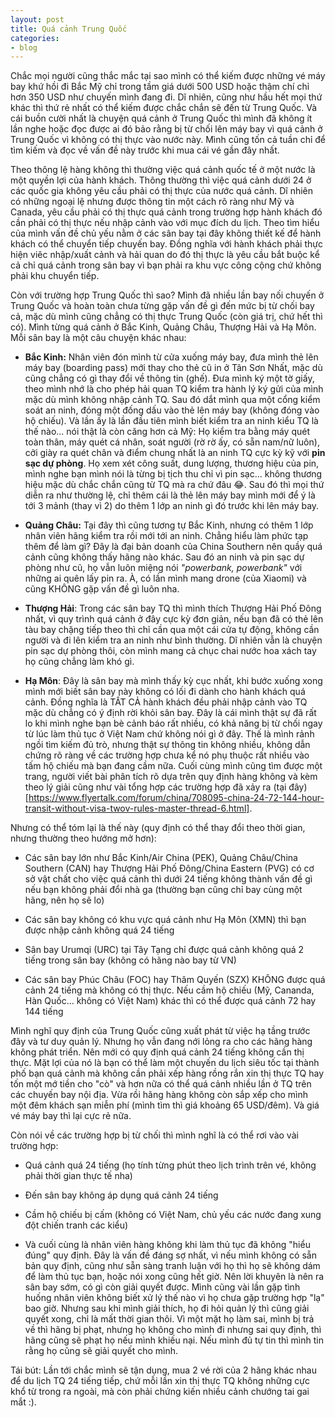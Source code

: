```yaml
---
layout: post
title: Quá cảnh Trung Quốc
categories:
- blog
---
```


Chắc mọi người cũng thắc mắc tại sao mình có thể kiếm được những vé máy bay khứ hồi đi Bắc Mỹ chỉ trong tầm giá dưới 500 USD hoặc thậm chí chỉ hơn 350 USD như chuyến mình đang đi. Dĩ nhiên, cũng như hầu hết mọi thứ khác thì thứ rẻ nhất có thể kiếm được chắc chắn sẽ đến từ Trung Quốc. Và cái buồn cười nhất là chuyện quá cảnh ở Trung Quốc thì mình đã không ít lần nghe hoặc đọc được ai đó bảo rằng bị từ chối lên máy bay vì quá cảnh ở Trung Quốc vì không có thị thực vào nước này. Mình cũng tốn cả tuần chỉ để tìm kiếm và đọc về vấn đề này trước khi mua cái vé gần đây nhất. 

Theo thông lệ hàng không thì thường việc quá cảnh quốc tế ở một nước là một quyền lợi của hành khách. Thông thường thì việc quá cảnh dưới 24 ở các quốc gia không yêu cầu phải có thị thực của nước quá cảnh. Dĩ nhiên có những ngoại lệ nhưng được thông tin một cách rõ ràng như Mỹ và Canada, yêu cầu phải có thị thực quá cảnh trong trường hợp hành khách đó cần phải có thị thực nếu nhập cảnh vào với mục đích du lịch. Theo tìm hiểu của mình vấn đề chủ yếu nằm ở các sân bay tại đây không thiết kế để hành khách có thể chuyển tiếp chuyến bay. Đồng nghĩa với hành khách phải thực hiện viêc nhập/xuất cảnh và hải quan do đó thị thực là yêu cầu bắt buộc kể cả chỉ quá cảnh trong sân bay vì bạn phải ra khu vực công cộng chứ không phải khu chuyển tiếp.

Còn với trường hợp Trung Quốc thì sao? Mình đã nhiều lần bay nối chuyến ở Trung Quốc và hoàn toàn chưa từng gặp vấn đề gì đến mức bị từ chối bay cả, mặc dù mình cũng chẳng có thị thực Trung Quốc (còn giá trị, chứ hết thì có). Mình từng quá cảnh ở Bắc Kinh, Quảng Châu, Thượng Hải và Hạ Môn. Mỗi sân bay là một câu chuyện khác nhau:

- **Bắc Kinh:** Nhân viên đón mình từ cửa xuống máy bay, đưa mình thẻ lên máy bay (boarding pass) mới thay cho thẻ cũ in ở Tân Sơn Nhất, mặc dù cũng chẳng có gì thay đổi về thông tin (ghế). Đưa mình ký một tờ giấy, theo mình nhớ là cho phép hải quan TQ kiểm tra hành lý ký gửi của mình mặc dù mình không nhập cảnh TQ. Sau đó dắt mình qua một cổng kiểm soát an ninh, đóng một đống dấu vào thẻ lên máy bay (không đóng vào hộ chiếu). Và lần ấy là lần đầu tiên mình biết kiểm tra an ninh kiểu TQ là thế nào... nói thật là còn căng hơn cả Mỹ: Họ kiểm tra bằng máy quét toàn thân, máy quét cá nhân, soát người (rờ rờ ấy, có sẵn nam/nữ luôn), cởi giày ra quét chân và điểm chung nhất là an ninh TQ cực kỳ kỹ với **pin sạc dự phòng**. Họ xem xét công suất, dung lượng, thương hiệu của pin, mình nghe bạn mình nói là từng bị tịch thu chỉ vì pin sạc... không thương hiệu mặc dù chắc chắn cũng từ TQ mà ra chứ đâu 😂. Sau đó thì mọi thứ diễn ra như thường lệ, chỉ thêm cái là thẻ lên máy bay mình mới để ý là tới 3 mảnh (thay vì 2) do thêm 1 lớp an ninh gì đó trước khi lên máy bay.

- **Quảng Châu:** Tại đây thì cũng tương tự Bắc Kinh, nhưng có thêm 1 lớp nhân viên hãng kiểm tra rồi mới tới an ninh. Chẳng hiểu làm phức tạp thêm để làm gì? Đây là đại bản doanh của China Southern nên quầy quá cảnh cũng không thấy hãng nào khác. Sau đó an ninh và pin sạc dự phòng như cũ, họ vẫn luôn miệng nói *"powerbank, powerbank"* với những ai quên lấy pin ra. À, có lần mình mang drone (của Xiaomi) và cũng KHÔNG gặp vấn đề gì luôn nha.

- **Thượng Hải**: Trong các sân bay TQ thì mình thích Thượng Hải Phố Đông nhất, vì quy trình quá cảnh ở đây cực kỳ đơn giản, nếu bạn đã có thẻ lên tàu bay chặng tiếp theo thì chỉ cần qua một cái cửa tự động, không cần người và đi lên kiểm tra an ninh như bình thường. Dĩ nhiên vẫn là chuyện pin sạc dự phòng thôi, còn mình mang cả chục chai nước hoa xách tay họ cũng chẳng làm khó gì.

- **Hạ Môn**: Đây là sân bay mà mình thấy kỳ cục nhất, khi bước xuống xong mình mới biết sân bay này không có lối đi dành cho hành khách quá cảnh. Đồng nghĩa là TẤT CẢ hành khách đều phải nhập cảnh vào TQ mặc dù chẳng có ý định rời khỏi sân bay. Đây là cái mình thật sự đã rất lo khi mình nghe bạn bè cảnh báo rất nhiều, có khả năng bị từ chối ngay từ lúc làm thủ tục ở Việt Nam chứ không nói gì ở đây. Thế là mình rảnh ngồi tìm kiếm đủ trò, nhưng thật sự thông tin không nhiều, không dẫn chứng rõ ràng về các trường hợp chưa kể nó phụ thuộc rất nhiều vào tấm hộ chiếu mà bạn đang cầm nữa. Cuối cùng mình cũng tìm được một trang, người viết bài phân tích rõ dựa trên quy định hàng không và kèm theo lý giải cũng như vài tổng hợp các trường hợp đã xảy ra (tại đây)[https://www.flyertalk.com/forum/china/708095-china-24-72-144-hour-transit-without-visa-twov-rules-master-thread-6.html].

Nhưng có thể tóm lại là thế này (quy định có thể thay đổi theo thời gian, nhưng thường theo hướng mở hơn):

- Các sân bay lớn như Bắc Kinh/Air China (PEK), Quảng Châu/China Southern (CAN) hay Thượng Hải Phố Đông/China Eastern (PVG) có cơ sở vật chất cho việc quá cảnh thì dưới 24 tiếng không thành vấn đề gì nếu bạn không phải đổi nhà ga (thường bạn cũng chỉ bay cùng một hãng, nên họ sẽ lo)

- Các sân bay không có khu vực quá cảnh như Hạ Môn (XMN) thì bạn được nhập cảnh không quá 24 tiếng

- Sân bay Urumqi (URC) tại Tây Tạng chỉ được quá cảnh không quá 2 tiếng trong sân bay (không có hãng nào bay từ VN)

- Các sân bay Phúc Châu (FOC) hay Thâm Quyến (SZX) KHÔNG được quá cảnh 24 tiếng mà không có thị thực. Nếu cầm hộ chiếu (Mỹ, Cananda, Hàn Quốc... không có Việt Nam) khác thì có thể được quá cảnh 72 hay 144 tiếng

Mình nghĩ quy định của Trung Quốc cũng xuất phát từ việc hạ tầng trước đây và tư duy quản lý. Nhưng họ vẫn đang nới lỏng ra cho các hãng hàng không phát triển. Nên mới có quy định quá cảnh 24 tiếng không cần thị thực. Mặt lợi của nó là bạn có thể làm một chuyến du lịch siêu tốc tại thành phố bạn quá cảnh mà không cần phải xếp hàng rồng rắn xin thị thực TQ hay tốn một mớ tiền cho "cò" và hơn nữa có thể quá cảnh nhiều lần ở TQ trên các chuyến bay nội địa. Vừa rồi hãng hàng không còn sắp xếp cho mình một đêm khách sạn miễn phí (mình tìm thì giá khoảng 65 USD/đêm). Và giá vé máy bay thì lại cực rẻ nữa.

Còn nói về các trường hợp bị từ chối thì mình nghĩ là có thể rơi vào vài trường hợp:

- Quá cảnh quá 24 tiếng (họ tính từng phút theo lịch trình trên vé, không phải thời gian thực tế nha)

- Đến sân bay không áp dụng quá cảnh 24 tiếng

- Cầm hộ chiếu bị cấm (không có Việt Nam, chủ yếu các nước đang xung đột chiến tranh các kiểu)

- Và cuối cùng là nhân viên hàng không khi làm thủ tục đã không "hiểu đúng" quy định. Đây là vấn đề đáng sợ nhất, vì nếu mình không có sẵn bản quy định, cũng như sẵn sàng tranh luận với họ thì họ sẽ không dám để làm thủ tục bạn, hoặc nói xong cũng hết giờ. Nên lời khuyên là nên ra sân bay sớm, có gì còn giải quyết được. Mình cũng vài lần gặp tình huống nhân viên không biết xử lý thế nào vì họ chưa gặp trường hợp "lạ" bao giờ. Nhưng sau khi mình giải thích, họ đi hỏi quản lý thì cũng giải quyết xong, chỉ là mất thời gian thôi. Vì một mặt họ làm sai, mình bị trả về thì hãng bị phạt, nhưng họ không cho mình đi nhưng sai quy định, thì hãng cũng sẽ phạt họ nếu mình khiếu nại. Nếu mình đủ tự tin thì mình tin rằng họ cũng sẽ giải quyết cho mình. 

Tái bút: Lần tới chắc mình sẽ tận dụng, mua 2 vé rời của 2 hãng khác nhau để du lịch TQ 24 tiếng tiếp, chứ mỗi lần xin thị thực TQ không những cực khổ từ trong ra ngoài, mà còn phải chứng kiến nhiều cảnh chướng tai gai mắt :).
